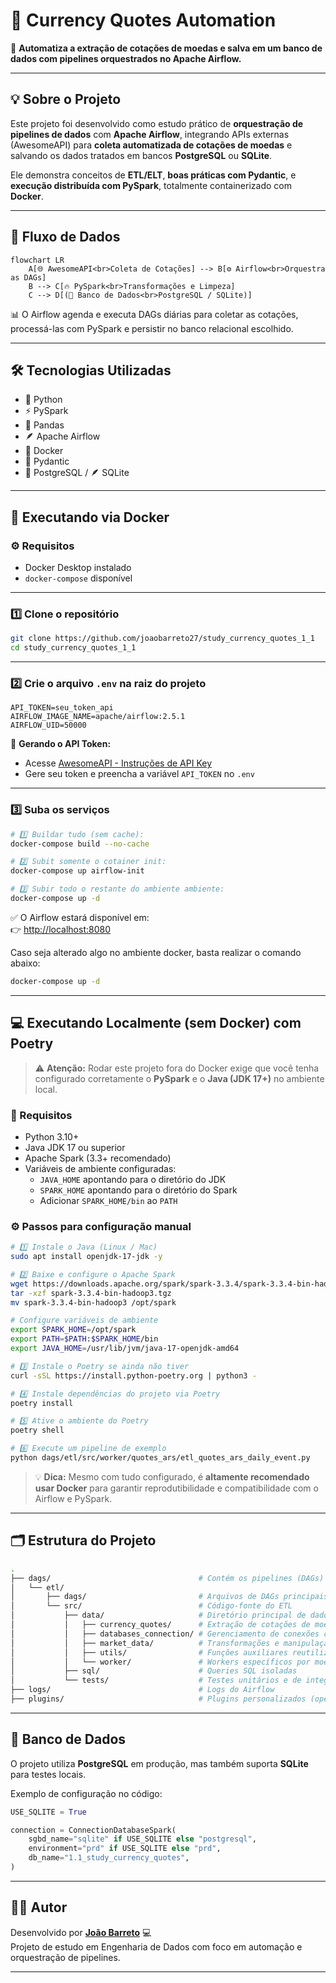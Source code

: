 # 💱 Currency Quotes Automation

🚀 **Automatiza a extração de cotações de moedas e salva em um banco de dados com pipelines orquestrados no Apache Airflow.**

---

## 💡 Sobre o Projeto

Este projeto foi desenvolvido como estudo prático de **orquestração de pipelines de dados** com **Apache Airflow**, integrando APIs externas (AwesomeAPI) para **coleta automatizada de cotações de moedas** e salvando os dados tratados em bancos **PostgreSQL** ou **SQLite**.  

Ele demonstra conceitos de **ETL/ELT**, **boas práticas com Pydantic**, e **execução distribuída com PySpark**, totalmente containerizado com **Docker**.

---

## 🧭 Fluxo de Dados

```mermaid
flowchart LR
    A[🌐 AwesomeAPI<br>Coleta de Cotações] --> B[⚙️ Airflow<br>Orquestra as DAGs]
    B --> C[🔥 PySpark<br>Transformações e Limpeza]
    C --> D[(💾 Banco de Dados<br>PostgreSQL / SQLite)]
```

📊 O Airflow agenda e executa DAGs diárias para coletar as cotações, processá-las com PySpark e persistir no banco relacional escolhido.

---

## 🛠️ Tecnologias Utilizadas

- 🐍 Python  
- ⚡ PySpark  
- 🧮 Pandas  
- 🪶 Apache Airflow  
- 🐳 Docker  
- 🧩 Pydantic  
- 🐘 PostgreSQL / 🪶 SQLite  

---

## 🐳 Executando via Docker

### ⚙️ Requisitos
- Docker Desktop instalado  
- `docker-compose` disponível  

---

### 1️⃣ Clone o repositório
```bash
git clone https://github.com/joaobarreto27/study_currency_quotes_1_1
cd study_currency_quotes_1_1
```

---

### 2️⃣ Crie o arquivo `.env` na raiz do projeto
```env
API_TOKEN=seu_token_api
AIRFLOW_IMAGE_NAME=apache/airflow:2.5.1
AIRFLOW_UID=50000
```

🔑 **Gerando o API Token:**
- Acesse [AwesomeAPI - Instruções de API Key](https://docs.awesomeapi.com.br/instrucoes-api-key)
- Gere seu token e preencha a variável `API_TOKEN` no `.env`

---

### 3️⃣ Suba os serviços

```bash
# 1️⃣ Buildar tudo (sem cache):
docker-compose build --no-cache

# 2️⃣ Subit somente o cotainer init:
docker-compose up airflow-init

# 3️⃣ Subir todo o restante do ambiente ambiente:
docker-compose up -d
```

✅ O Airflow estará disponível em:  
👉 [http://localhost:8080](http://localhost:8080)

Caso seja alterado algo no ambiente docker, basta realizar o comando abaixo:
```bash
docker-compose up -d
```

---

## 💻 Executando Localmente (sem Docker) com Poetry

> ⚠️ **Atenção:** Rodar este projeto fora do Docker exige que você tenha configurado corretamente o **PySpark** e o **Java (JDK 17+)** no ambiente local.

### 🧰 Requisitos
- Python 3.10+  
- Java JDK 17 ou superior  
- Apache Spark (3.3+ recomendado)  
- Variáveis de ambiente configuradas:  
  - `JAVA_HOME` apontando para o diretório do JDK  
  - `SPARK_HOME` apontando para o diretório do Spark  
  - Adicionar `SPARK_HOME/bin` ao `PATH`

### ⚙️ Passos para configuração manual
```bash
# 1️⃣ Instale o Java (Linux / Mac)
sudo apt install openjdk-17-jdk -y

# 2️⃣ Baixe e configure o Apache Spark
wget https://downloads.apache.org/spark/spark-3.3.4/spark-3.3.4-bin-hadoop3.tgz
tar -xzf spark-3.3.4-bin-hadoop3.tgz
mv spark-3.3.4-bin-hadoop3 /opt/spark

# Configure variáveis de ambiente
export SPARK_HOME=/opt/spark
export PATH=$PATH:$SPARK_HOME/bin
export JAVA_HOME=/usr/lib/jvm/java-17-openjdk-amd64

# 3️⃣ Instale o Poetry se ainda não tiver
curl -sSL https://install.python-poetry.org | python3 -

# 4️⃣ Instale dependências do projeto via Poetry
poetry install

# 5️⃣ Ative o ambiente do Poetry
poetry shell

# 6️⃣ Execute um pipeline de exemplo
python dags/etl/src/worker/quotes_ars/etl_quotes_ars_daily_event.py
```

> 💡 **Dica:** Mesmo com tudo configurado, é **altamente recomendado usar Docker** para garantir reprodutibilidade e compatibilidade com o Airflow e PySpark.

---

## 🗂️ Estrutura do Projeto

```bash
.
├── dags/                                 # Contém os pipelines (DAGs) do Airflow
│   └── etl/
│       ├── dags/                         # Arquivos de DAGs principais
│       └── src/                          # Código-fonte do ETL
│           ├── data/                     # Diretório principal de dados e lógica de ETL
│           │   ├── currency_quotes/      # Extração de cotações de moedas (USD, BTC, ARS, etc.)
│           │   ├── databases_connection/ # Gerenciamento de conexões com bancos SQL
│           │   ├── market_data/          # Transformações e manipulação de dados
│           │   ├── utils/                # Funções auxiliares reutilizáveis
│           │   └── worker/               # Workers específicos por moeda ou tipo de dado
│           ├── sql/                      # Queries SQL isoladas
│           └── tests/                    # Testes unitários e de integração
├── logs/                                 # Logs do Airflow
├── plugins/                              # Plugins personalizados (operadores, sensores, hooks, etc.)

```

---

## 💾 Banco de Dados

O projeto utiliza **PostgreSQL** em produção, mas também suporta **SQLite** para testes locais.

Exemplo de configuração no código:

```python
USE_SQLITE = True

connection = ConnectionDatabaseSpark(
    sgbd_name="sqlite" if USE_SQLITE else "postgresql",
    environment="prd" if USE_SQLITE else "prd",
    db_name="1.1_study_currency_quotes",
)
```

---

## 👨‍💻 Autor

Desenvolvido por [**João Barreto**](https://github.com/joaobarreto27) 💻  
Projeto de estudo em Engenharia de Dados com foco em automação e orquestração de pipelines.

---
